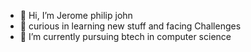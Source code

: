 - 👋 Hi, I’m Jerome philip john
- 👀 curious in learning new stuff and facing Challenges
- 🌱 I’m currently pursuing btech in computer science
  

<!---
jerome784/jerome784 is a ✨ special ✨ repository because its `README.md` (this file) appears on your GitHub profile.
You can click the Preview link to take a look at your changes.
--->
